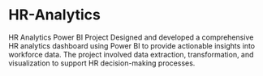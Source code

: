 # HR-Analytics
 HR Analytics Power BI Project  Designed and developed a comprehensive HR analytics dashboard using Power BI to provide actionable insights into workforce data. The project involved data extraction, transformation, and visualization to support HR decision-making processes.
